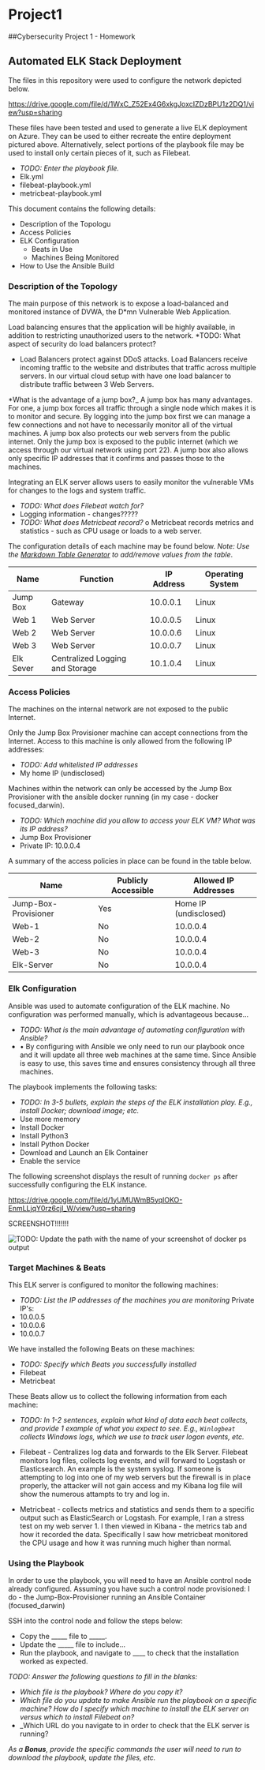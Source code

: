 # Project1
##Cybersecurity Project 1 - Homework
## Automated ELK Stack Deployment

The files in this repository were used to configure the network depicted below.

https://drive.google.com/file/d/1WxC_Z52Ex4G6xkgJoxcIZDzBPU1z2DQ1/view?usp=sharing


These files have been tested and used to generate a live ELK deployment on Azure. They can be used to either recreate the entire deployment pictured above. Alternatively, select portions of the playbook file may be used to install only certain pieces of it, such as Filebeat.

  - _TODO: Enter the playbook file._
  - Elk.yml
  - filebeat-playbook.yml
  - metricbeat-playbook.yml

This document contains the following details:
- Description of the Topologu
- Access Policies
- ELK Configuration
  - Beats in Use
  - Machines Being Monitored
- How to Use the Ansible Build


### Description of the Topology

The main purpose of this network is to expose a load-balanced and monitored instance of DVWA, the D*mn Vulnerable Web Application.

Load balancing ensures that the application will be highly available, in addition to restricting unauthorized users to the network.
*TODO: What aspect of security do load balancers protect?
- Load Balancers protect against DDoS attacks.  Load Balancers receive incoming traffic to the website and distributes that traffic across multiple servers. In our virtual cloud setup with have one load balancer to distribute traffic between 3 Web Servers.

*What is the advantage of a jump box?_
A jump box has many advantages. For one, a jump box forces all traffic through a single node which makes it is to monitor and secure.  By logging into the jump box first we can manage a few connections and not have to necessarily monitor all of the virtual machines.  A jump box also protects our web servers from the public internet.  Only the jump box is exposed to the public internet (which we access through our virtual network using port 22).  A jump box also allows only specific IP addresses that it confirms and passes those to the machines.  

Integrating an ELK server allows users to easily monitor the vulnerable VMs for changes to the logs and system traffic.
- _TODO: What does Filebeat watch for?_
- Logging information - changes?????
- _TODO: What does Metricbeat record?_
o	Metricbeat records metrics and statistics - such as CPU usage or loads to a web server.

The configuration details of each machine may be found below.
_Note: Use the [Markdown Table Generator](http://www.tablesgenerator.com/markdown_tables) to add/remove values from the table_.

| Name     | Function                         | IP Address | Operating System |
|----------|----------------------------------|------------|------------------|
| Jump Box | Gateway                          | 10.0.0.1   | Linux            |
| Web 1    | Web Server                       | 10.0.0.5   | Linux            |
| Web 2    | Web Server                       | 10.0.0.6   | Linux            |
| Web 3    | Web Server                       | 10.0.0.7   | Linux            |
| Elk Sever| Centralized Logging and Storage  | 10.1.0.4   | Linux            |

### Access Policies

The machines on the internal network are not exposed to the public Internet. 

Only the Jump Box Provisioner machine can accept connections from the Internet. Access to this machine is only allowed from the following IP addresses:
- _TODO: Add whitelisted IP addresses_
- My home IP (undisclosed)

Machines within the network can only be accessed by the Jump Box Provisioner with the ansible docker running (in my case - docker focused_darwin).
- _TODO: Which machine did you allow to access your ELK VM? What was its IP address?_
- Jump Box Provisioner
- Private IP: 10.0.0.4

A summary of the access policies in place can be found in the table below.

| Name                 | Publicly Accessible | Allowed IP Addresses  |
|----------------------|---------------------|-----------------------|
| Jump-Box-Provisioner | Yes                 | Home IP (undisclosed) |
| Web-1                | No                  | 10.0.0.4              |
| Web-2                | No                  | 10.0.0.4              |
| Web-3                | No                  | 10.0.0.4              |
| Elk-Server           | No                  | 10.0.0.4              |

### Elk Configuration

Ansible was used to automate configuration of the ELK machine. No configuration was performed manually, which is advantageous because...
- _TODO: What is the main advantage of automating configuration with Ansible?_
- •	By configuring with Ansible we only need to run our playbook once and it will update all three web machines at the same time. Since Ansible is easy to use, this saves time and ensures consistency through all three machines.

The playbook implements the following tasks:
- _TODO: In 3-5 bullets, explain the steps of the ELK installation play. E.g., install Docker; download image; etc._
- Use more memory
- Install Docker
- Install Python3
- Install Python Docker
- Download and Launch an Elk Container
- Enable the service

The following screenshot displays the result of running `docker ps` after successfully configuring the ELK instance.

https://drive.google.com/file/d/1yUMUWmB5yqlOKO-EnmLLjqY0rz6cjI_W/view?usp=sharing

SCREENSHOT!!!!!!!

![TODO: Update the path with the name of your screenshot of docker ps output](Images/docker_ps_output.png)

### Target Machines & Beats
This ELK server is configured to monitor the following machines:
- _TODO: List the IP addresses of the machines you are monitoring_
Private IP's:
- 10.0.0.5
- 10.0.0.6
- 10.0.0.7

We have installed the following Beats on these machines:
- _TODO: Specify which Beats you successfully installed_
- Filebeat
- Metricbeat

These Beats allow us to collect the following information from each machine:
- _TODO: In 1-2 sentences, explain what kind of data each beat collects, and provide 1 example of what you expect to see. E.g., `Winlogbeat` collects Windows logs, which we use to track user logon events, etc._
- Filebeat - Centralizes log data and forwards to the Elk Server. Filebeat monitors log files, collects log events, and will forward to Logstash or Elasticsearch.  An example is the system syslog.  If someone is attempting to log into one of my web servers but the firewall is in place properly, the attacker will not gain access and my Kibana log file will show the numerous attampts to try and log in.

- Metricbeat - collects metrics and statistics and sends them to a specific output such as ElasticSearch or Logstash.  For example, I ran a stress test on my web server 1.  I then viewed in Kibana - the metrics tab and how it recorded the data.  Specifically I saw how metricbeat monitored the CPU usage and how it was running much higher than normal.

### Using the Playbook
In order to use the playbook, you will need to have an Ansible control node already configured. Assuming you have such a control node provisioned: I do - the Jump-Box-Provisioner running an Ansible Container (focused_darwin)

SSH into the control node and follow the steps below:
- Copy the _____ file to _____.
- Update the _____ file to include...
- Run the playbook, and navigate to ____ to check that the installation worked as expected.

_TODO: Answer the following questions to fill in the blanks:_
- _Which file is the playbook? Where do you copy it?_
- _Which file do you update to make Ansible run the playbook on a specific machine? How do I specify which machine to install the ELK server on versus which to install Filebeat on?_
- _Which URL do you navigate to in order to check that the ELK server is running?

_As a **Bonus**, provide the specific commands the user will need to run to download the playbook, update the files, etc._
